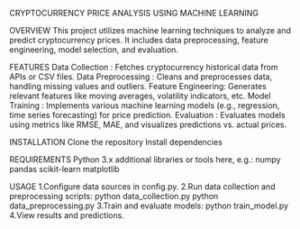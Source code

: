 CRYPTOCURRENCY PRICE ANALYSIS USING MACHINE LEARNING

OVERVIEW
This project utilizes machine learning techniques to analyze and predict cryptocurrency prices. It includes data preprocessing, feature engineering, model selection, and evaluation.

FEATURES
Data Collection    : Fetches cryptocurrency historical data from APIs or CSV files.
Data Preprocessing : Cleans and preprocesses data, handling missing values and outliers.
Feature Engineering: Generates relevant features like moving averages, volatility indicators, etc.
Model Training     : Implements various machine learning models (e.g., regression, time series forecasting) for price prediction.
Evaluation         : Evaluates models using metrics like RMSE, MAE, and visualizes predictions vs. actual prices.

INSTALLATION
Clone the repository
Install dependencies

REQUIREMENTS
Python 3.x
additional libraries or tools here, e.g.:
numpy
pandas
scikit-learn
matplotlib

USAGE
1.Configure data sources in config.py.
2.Run data collection and preprocessing scripts:
    python data_collection.py
    python data_preprocessing.py
3.Train and evaluate models:
    python train_model.py
4.View results and predictions.

